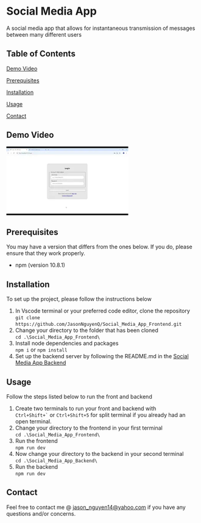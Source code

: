 # Social Media App
A social media app that allows for instantaneous transmission of messages between many different users
## Table of Contents
[Demo Video](#demo-video)

[Prerequisites](#prerequisites)

[Installation](#installation)

[Usage](#usage)

[Contact](#contact)
## Demo Video
[![Social Media App Demo](https://github.com/JasonNguyenQ/Social_Media_App_Frontend/blob/master/mq2.webp?raw=true)](https://youtu.be/jXCQX3M2-uY)

## Prerequisites

You may have a version that differs from the ones below. If you do, please ensure that they work properly.
* npm (version 10.8.1)

## Installation

To set up the project, please follow the instructions below
1. In Vscode terminal or your preferred code editor, clone the repository <br/>```git clone https://github.com/JasonNguyenQ/Social_Media_App_Frontend.git```
2. Change your directory to the folder that has been cloned <br/> ```cd .\Social_Media_App_Frontend\```
3. Install node dependencies and packages <br/> ```npm i``` or ```npm install```
4. Set up the backend server by following the README.md in the [Social Media App Backend](https://github.com/JasonNguyenQ/Social_Media_App_Backend)

## Usage

Follow the steps listed below to run the front and backend
1. Create two terminals to run your front and backend with <br/>``` Ctrl+Shift+` ``` or ``` Ctrl+Shift+5 ``` for split terminal if you already had an open terminal.
2. Change your directory to the frontend in your first terminal <br/>  ```cd .\Social_Media_App_Frontend\```
3. Run the frontend <br/>```npm run dev```
4. Now change your directory to the backend in your second terminal <br/> ```cd .\Social_Media_App_Backend\```
5. Run the backend <br/>```npm run dev```

## Contact
Feel free to contact me @ [jason_nguyen14@yahoo.com](mailto:jason_nguyen14@yahoo.com) if you have any questions and/or concerns.
